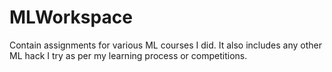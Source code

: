 # MLWorkspace
Contain assignments for various ML courses I did. It also includes any other ML hack I try as per my learning process or competitions.
